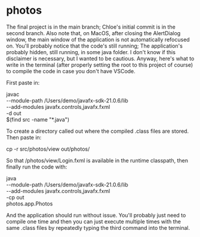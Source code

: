 
# photos
The final project is in the main branch; Chloe's initial commit is in the second branch. Also note that, on MacOS, after closing the AlertDialog window, the main window of the application is not automatically refocused on. You'll probably notice that the code's still running; The application's probably hidden, still running, in some java folder. I don't know if this disclaimer is necessary, but I wanted to be cautious. Anyway, here's what to write in the terminal (after properly setting the root to this project of course) to compile the code in case you don't have VSCode.

First paste in:

javac \
--module-path /Users/demo/javafx-sdk-21.0.6/lib \
--add-modules javafx.controls,javafx.fxml \
-d out \
$(find src -name "*.java")

To create a directory called out where the compiled .class files are stored. Then paste in:

cp -r src/photos/view out/photos/

So that /photos/view/Login.fxml is available in the runtime classpath, then finally run the code with:

java \
--module-path /Users/demo/javafx-sdk-21.0.6/lib \
--add-modules javafx.controls,javafx.fxml \
-cp out \
photos.app.Photos

And the application should run without issue. You'll probably just need to compile one time and then you can just execute multiple times with the same .class files by repeatedly typing the third command into the terminal.

